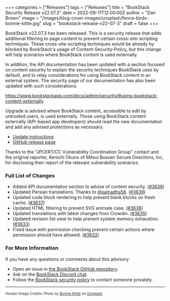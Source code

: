 +++
categories = ["Releases"]
tags = ["Releases"]
title = "BookStack Security Release v22.07.3"
date = 2022-08-11T12:00:00Z
author = "Dan Brown"
image = "/images/blog-cover-images/unsplash/fence-birds-bonnie-kittle.jpg"
slug = "bookstack-release-v22-07-3"
draft = false
+++

BookStack v22.07.3 has been released.
This is a security release that adds additional filtering to page content to prevent
certain cross-site-scripting techniques. These cross-site-scripting techniques would be
already by blocked by BookStack's usage of Content-Security-Policy, but this change will help
scenarios where BookStack content is used externally.

In addition, the API documentation has been updated with a section focused on content security
to explain the security techniques BookStack uses by default, and to relay considerations for using
BookStack content in an external system. The security page of our documentation has also been 
updated with such considerations: 

https://www.bookstackapp.com/docs/admin/security/#using-bookstack-content-externally

Upgrade is advised where BookStack content, accessible to edit by untrusted users, is used externally.
Those using BookStack content externally (API-based app developers) should read the new documentation
 and add any advised protections as necessary.

* [Update instructions](https://www.bookstackapp.com/docs/admin/updates)
* [GitHub release page](https://github.com/BookStackApp/BookStack/releases/tag/v22.07.3)

Thanks to the "JPCERT/CC Vulnerability Coordination Group" contact and the original reporter,
Kenichi Okuno of Mitsui Bussan Secure Directions, Inc, for disclosing their report of the relevant vulnerability scenarios.

### Full List of Changes

* Added API documentation section to advise of content security. ([#3636](https://github.com/BookStackApp/BookStack/issues/3636))
* Updated Persian translations. Thanks to [@samadha56](https://github.com/BookStackApp/BookStack/pull/3639). ([#3639](https://github.com/BookStackApp/BookStack/pull/3639))
* Updated code block rendering to help prevent blank blocks on fresh cache. ([#3637](https://github.com/BookStackApp/BookStack/issues/3637))
* Updated HTML filtering to prevent SVG animate case. ([#3636](https://github.com/BookStackApp/BookStack/issues/3636))
* Updated translations with latest changes from Crowdin. ([#3635](https://github.com/BookStackApp/BookStack/pull/3635))
* Updated revision list view to help prevent system memory exhaustion. ([#3633](https://github.com/BookStackApp/BookStack/issues/3633))
* Fixed issue with permission checking prevent certain actions where permission should have allowed. ([#3632](https://github.com/BookStackApp/BookStack/pull/3632))

### For More Information

If you have any questions or comments about this advisory:
* Open an issue in [the BookStack GitHub repository](https://github.com/BookStackApp/BookStack/issues).
* Ask on the [BookStack Discord chat](https://discord.gg/ztkBqR2).
* Follow the [BookStack security policy](https://github.com/BookStackApp/BookStack/blob/development/.github/SECURITY.md) to contact someone privately.

----

<span style="font-size: 0.8em;opacity:0.9;">Header Image Credits: <span>Photo by <a href="https://unsplash.com/@bonniekdesign?utm_source=unsplash&utm_medium=referral&utm_content=creditCopyText">Bonnie Kittle</a> on <a href="https://unsplash.com/s/photos/fence?utm_source=unsplash&utm_medium=referral&utm_content=creditCopyText">Unsplash</a>
  </span></span>